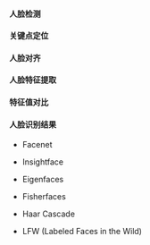 #### 人脸检测

#### 关键点定位

#### 人脸对齐

#### 人脸特征提取

#### 特征值对比

#### 人脸识别结果

* Facenet

* Insightface

* Eigenfaces

* Fisherfaces

* Haar Cascade 

* LFW (Labeled Faces in the Wild) 